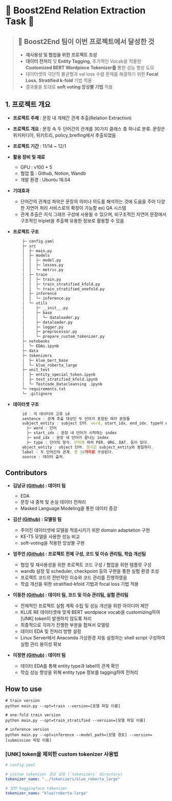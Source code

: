 # 🚀 Boost2End Relation Extraction Task 🚀

> ## 📌 **Boost2End 팀이 이번 프로젝트에서 달성한 것**
> - **재사용성 및 협업을 위한 프로젝트 조성**
> - **데이터 전처리** 및 **Entity Tagging**, 추가적인 Vocab을 적용한 **Customized BERT Wordpiece Tokenizer를** 통한 성능 향상 도모 
> - 데이터셋의 극단적 불균형과 val loss 수렴 문제를 해결하기 위한 **Focal Loss**, **Stratified k-fold** 기법 적용
> - 결과물을 토대로 **soft voting 앙상블 기법** 적용 




## 1. 프로젝트 개요
- **프로젝트 주제** : 문장 내 개체간 관계 추출(Relation Extraction)
    
- **프로젝트 개요** : 문장 속 두 단어간의 관계를 30가지 클래스 중 하나로 분류. 문장은 위키피디아, 위키트리, policy_breifing에서 추출되었음
    
- **프로젝트 기간** : 11/14 ~ 12/1
- **활용 장비 및 재료**
    - GPU : v100 * 5
    - 협업 툴 : Github, Notion, Wandb
    - 개발 환경 : Ubuntu 18.04
- **기대효과**
    - 단어간의 관계성 파악은 문장의 의미나 의도를 해석하는 것에 도움을 주어 다양한 자연어 처리 서비스로의 확장이 가능함 ex) QA 시스템
    - 관계 추출은 지식 그래프 구성에 사용될 수 있으며, 비구조적인 자연어 문장에서 구조적인 triplet을 추출해 유용한 정보로 활용할 수 있음

- **프로젝트 구조**
        
    ```bash
        ├─ config.yaml
        ├─ src
        │  ├─ main.py
        │  ├─ models
        │  │  ├─ model.py
        │  │  ├─ losses.py
        │  │  └─ metric.py
        │  ├─ train
        │  │  ├─ train.py
        │  │  ├─ train_stratified_kfold.py
        │  │  └─ train_stratified_onefold.py
        │  ├─ inference
        │  │  └─ inference.py
        │  └─ utils
        │     ├─ __init__.py
        │     ├─ base
        │     │  └─ dataloader.py
        │     ├─ dataloader.py
        │     ├─ logger.py
        │     ├─ preprocessor.py
        │     └─ prepare_custom_tokenizer.py
        ├─ notebooks
        │  └─ EDAs.ipynb
        ├─ data
        ├─ tokenizers
        │  ├─ klue_bert_base
        │  └─ klue_roberta_large
        ├─ unit_test
        │  ├─ entity_special_token.ipynb
        │  ├─ test_stratified_kfold.ipynb
        │  └─ Testcode_Datacleansing .ipynb
        └─ requirements.txt
        └─ .gitignore
    ```
        
- **데이터셋 구조**
        
    ```jsx
        id : 각 데이터의 고유 id
        sentence : 관계 추출 대상인 두 단어가 포함된 여러 문장들
        subject_entity : subject 단어. word, start_idx, end_idx, type이 dict 형태로 주어진다.
          ├─ word : 단어
          ├─ start_idx : 문장 내 단어가 시작하는 index
          ├─ end_idx : 문장 내 단어가 끝나는 index
          ├─ type : 단어의 형식. 단어에 따라 PER, ORG, DAT, 등이 있다.
        object_entity : object 단어. 형식은 subject_entity와 동일하다.
        label : 두 단어간의 관계. 총 30가지로 구성된다.
        source : 데이터 출처.
    ```
    


## Contributors

- **김남규 [(Github)](https://github.com/manstar1201) : 데이터 팀**
    - EDA
    - 문장 내 중복 및 손실 데이터 전처리
    - Masked Language Modeling을 통한 데이터 증강
    
- **김산 [(Github)](https://github.com/mountinyy) : 모델링 팀**
    - 주어진 데이터셋에 모델을 적응시키기 위한 domain adaptation 구현
    - KE-T5 모델을 사용한 성능 비교
    - soft-voting을 적용한 앙상블 구현
    
- **엄주언 [(Github)](https://github.com/EJueon) : 프로젝트 전체 구성, 코드 및 이슈 관리팀, 학습 개선팀**
    - 협업 및 재사용성을 위한 프로젝트 코드 구성 / 협업을 위한 템플릿 구성
    - wandb 설정 및 scheduler, checkpoint 등의 구현을 통한 실험 환경 조성
    - 프로젝트 코드의 전반적인 이슈와 코드 관리를 진행하였음
    - 학습 개선을 위한 stratified-kfold 기법과 focal loss 기법 적용
    
- **이동찬 [(Github)](https://github.com/DongChan-Lee) : 데이터 팀, 코드 및 이슈 관리팀, 실험 관리팀**
    - 전체적인 프로젝트 실험 계획 수립 및 성능 개선을 위한 아이디어 제안
    - KLUE RE 데이터셋에 맞게 BERT wordpiece vocab을 customizing하여 [UNK] token이 발생하지 않도록 처리
    - 최종적으로 각자가 진행한 부분을 합쳐서 모델링
    - 데이터 EDA 및 전처리 방향 설정
    - Linux Server에서 Anaconda 가상환경 자동 설정하는 shell script 구성하여 실험 관리 용이성 확보
    
- **이정현 [(Github)](https://github.com/Jlnus) : 데이터 팀**
    - 데이터 EDA를 통해 entity type과 label의 관계 확인
    - 학습 성능 향상을 위해 entity type 정보를 tagging하여 전처리

## How to use
```shell
# train version
python main.py --opt=train --version=[모델 파일 이름]

# one-fold train version
python main.py --opt=train_stratified --version=[모델 파일 이름]

# inference version
python main.py --opt=inference --model_path=[모델 경로] --version=[submission 파일 이름]
```

### [UNK] token을 제외한 custom tokenizer 사용법
```yaml
# config.yaml

# custom tokenizer 경로 설정 (`tokenizers` directory)
tokenizer_name: "../tokenizers/klue_roberta_large"

# 일반 huggingface tokenizer
tokenizer_name: "klue/roberta-large"
```
